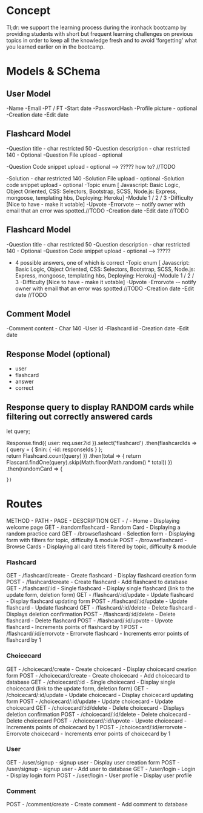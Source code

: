# Concept

Tl;dr: we support the learning process during the ironhack bootcamp by providing students with short but frequent learning challenges on previous topics in order to keep all the knowledge fresh and to avoid ‘forgetting’ what you learned earlier on in the bootcamp.

# Models & SChema

## User Model

-Name
-Email
-PT / FT
-Start date
-PasswordHash
-Profile picture - optional
-Creation date
-Edit date

## Flashcard Model

-Question title - char restricted 50
-Question description - char restricted 140 - Optional
-Question File upload - optional

-Question Code snippet upload - optional --> ????? how to? //TODO

-Solution - char restricted 140
-Solution File upload - optional
-Solution code snippet upload - optional
-Topic enum [ Javascript: Basic Logic, Object Oriented, CSS: Selectors, Bootstrap, SCSS, Node.js: Express, mongoose, templating hbs, Deploying: Heroku]
-Module 1 / 2 / 3
-Difficulty [Nice to have - make it votable]
-Upvote
-Errorvote -- notify owner with email that an error was spotted.//TODO
-Creation date
-Edit date //TODO

## Flashcard Model

-Question title - char restricted 50
-Question description - char restricted 140 - Optional
-Question Code snippet upload - optional --> ?????

- 4 possible answers, one of which is correct
  -Topic enum [ Javascript: Basic Logic, Object Oriented, CSS: Selectors, Bootstrap, SCSS, Node.js: Express, mongoose, templating hbs, Deploying: Heroku]
  -Module 1 / 2 / 3
  -Difficulty [Nice to have - make it votable]
  -Upvote
  -Errorvote -- notify owner with email that an error was spotted //TODO
  -Creation date
  -Edit date //TODO

## Comment Model

-Comment content - Char 140
-User id
-Flashcard id
-Creation date
-Edit date

## Response Model (optional)

- user
- flashcard
- answer
- correct

## Response query to display RANDOM cards while filtering out correctly answered cards

let query;

Response.find({ user: req.user.?id }).select('flashcard')
.then(flashcardIds => {
query = {
$nin: {
-id: responseIds
}
};  
 return Flashcard.count(query)
})
.then(total => {
return Flascard.findOne(query).skip(Math.floor(Math.random() \* total))
})
.then(randomCard => {

    })

# Routes

METHOD - PATH - PAGE - DESCRIPTION
GET - / - Home - Displaying welcome page
GET - /randomflashcard - Random Card - Displaying a random practice card
GET - /browseflashcard - Selection form - Displaying form with filters for topic, difficulty & module
POST - /browseflashcard - Browse Cards - Displaying all card titels filtered by topic, difficulty & module

### Flashcard

GET - /flashcard/create - Create flashcard - Display flashcard creation form
POST - /flashcard/create - Create flashcard - Add flashcard to database
GET - /flashcard/:id - Single flashcard - Display single flashcard (link to the update form, deletion form)
GET - /flashcard/:id/update - Update flashcard - Display flashcard updating form
POST - /flashcard/:id/update - Update flashcard - Update flashcard
GET - /flashcard/:id/delete - Delete flashcard - Displays deletion confirmation
POST - /flashcard/:id/delete - Delete flashcard - Delete flashcard
POST - /flashcard/:id/upvote - Upvote flashcard - Increments points of flashcard by 1
POST - /flashcard/:id/errorvote - Errorvote flashcard - Increments error points of flashcard by 1

### Choicecard

GET - /choicecard/create - Create choicecard - Display choicecard creation form
POST - /choicecard/create - Create choicecard - Add choicecard to database
GET - /choicecard/:id - Single choicecard - Display single choicecard (link to the update form, deletion form)
GET - /choicecard/:id/update - Update choicecard - Display choicecard updating form
POST - /choicecard/:id/update - Update choicecard - Update choicecard
GET - /choicecard/:id/delete - Delete choicecard - Displays deletion confirmation
POST - /choicecard/:id/delete - Delete choicecard - Delete choicecard
POST - /choicecard/:id/upvote - Upvote choicecard - Increments points of choicecard by 1
POST - /choicecard/:id/errorvote - Errorvote choicecard - Increments error points of choicecard by 1

### User

GET - /user/signup - signup user - Display user creation form
POST - /user/signup - signup user - Add user to database
GET - /user/login - Login - Display login form
POST - /user/login - User profile - Display user profile

### Comment

POST - /comment/create - Create comment - Add comment to database
